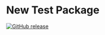 # New Test Package

[![GitHub release](https://img.shields.io/github/release/the-vendor/new-test-package.svg)](https://github.com/the-vendor/new-test-package/releases)
